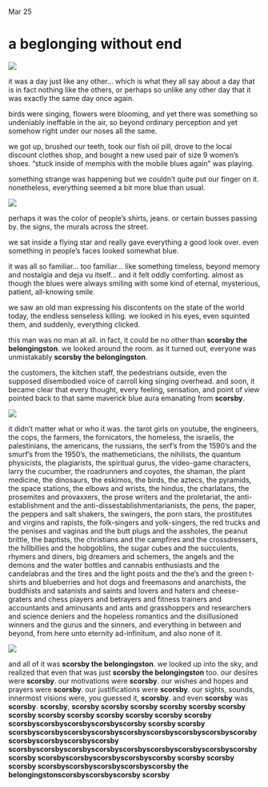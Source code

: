 Mar 25
# a beglonging without end



![](./images/p1.png)

it was a day just like any other… which is what they all say about a day that is in fact nothing like the others, or perhaps so unlike any other day that it was exactly the same day once again.

birds were singing, flowers were blooming, and yet there was something so undeniably ineffable in the air, so beyond ordinary perception and yet somehow right under our noses all the same.

we got up, brushed our teeth, took our fish oil pill, drove to the local discount clothes shop, and bought a new used pair of size 9 women’s shoes. “stuck inside of memphis with the mobile blues again” was playing.

something strange was happening but we couldn’t quite put our finger on it. nonetheless, everything seemed a bit more blue than usual.

![](./images/p2.png)

perhaps it was the color of people’s shirts, jeans. or certain busses passing by. the signs, the murals across the street.

we sat inside a flying star and really gave everything a good look over. even something in people’s faces looked somewhat blue.

it was all so familiar… too familiar… like something timeless, beyond memory and nostalgia and deja vu itself… and it felt oddly comforting. almost as though the blues were always smiling with some kind of eternal, mysterious, patient, all-knowing smile.

we saw an old man expressing his discontents on the state of the world today, the endless senseless killing. we looked in his eyes, even squinted them, and suddenly, everything clicked.

this man was no man at all. in fact, it could be no other than **scorsby the belongingston**. we looked around the room. as it turned out, everyone was unmistakably **scorsby the belongingston**.

the customers, the kitchen staff, the pedestrians outside, even the supposed disembodied voice of carroll king singing overhead. and soon, it became clear that every thought, every feeling, sensation, and point of view pointed back to that same maverick blue aura emanating from **scorsby**.

![](./images/p4.png)

it didn’t matter what or who it was. the tarot girls on youtube, the engineers, the cops, the farmers, the fornicators, the homeless, the israelis, the palestinians, the americans, the russians, the serf’s from the 1590’s and the smurf’s from the 1950’s, the mathemeticians, the nihilists, the quantum physicists, the plagiarists, the spiritual gurus, the video-game characters, larry the cucumber, the roadrunners and coyotes, the shaman, the plant medicine, the dinosaurs, the eskimos, the birds, the aztecs, the pyramids, the space stations, the elbows and wrists, the hindus, the charlatans, the prosemites and provaxxers, the prose writers and the proletariat, the anti-establishment and the anti-dissestablishmentarianists, the pens, the paper, the peppers and salt shakers, the swingers, the porn stars, the prostitutes and virgins and rapists, the folk-singers and yolk-singers, the red trucks and the penises and vaginas and the butt plugs and the assholes, the peanut brittle, the baptists, the christians and the campfires and the crossdressers, the hillbillies and the hobgoblins, the sugar cubes and the succulents, rhymers and diners, big dreamers and schemers, the angels and the demons and the water bottles and cannabis enthusiasts and the candelabras and the tires and the light posts and the the’s and the green t-shirts and blueberries and hot dogs and freemasons and anarchists, the buddhists and satanists and saints and lovers and haters and cheese-graters and chess players and betrayers and fitness trainers and accountants and aminusants and ants and grasshoppers and researchers and science deniers and the hopeless romantics and the disillusioned winners and the gurus and the sinners, and everything in between and beyond, from here unto eternity ad-infinitum, and also none of it.

![](./images/p5.png)

and all of it was **scorsby the belongingston**. we looked up into the sky, and realized that even that was just **scorsby the belongingston** too. our desires were **scorsby**. our motivations were **scorsby**. our wishes and hopes and prayers were **scorsby**. our justifications were **scorsby**. our sights, sounds, innermost visions were, you guessed it, **scorsby**. and even **scorsby** was **scorsby**. **scorsby**, **scorsby scorsby scorsby scorsby scorsby scorsby scorsby scorsby scorsby scorsby scorsby scorsby scorsby scorsbyscorsbyscorsbyscorsbyscorsby scorsby scorsby scorsbyscorsbyscorsbyscorsbyscorsbyscorsbyscorsbyscorsbyscorsbyscorsbyscorsbyscorsbyscorsby scorsbyscorsbyscorsbyscorsbyscorsbyscorsbyscorsbyscorsbyscorsbyscorsby scorsbyscorsbyscorsbyscorsbyscorsby scorsby scorsby scorsby scorsbyscorsbyscorsbyscorsbyscorsby the belongingstonscorsbyscorsbyscorsby scorsby**
